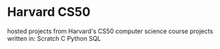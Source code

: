 # Harvard CS50
hosted projects from Harvard's CS50 computer science course
projects written in:
Scratch
C
Python
SQL
